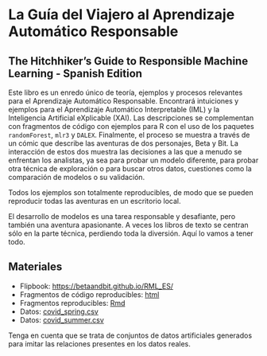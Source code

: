 # La Guía del Viajero al Aprendizaje Automático Responsable

## The Hitchhiker’s Guide to Responsible Machine Learning - Spanish Edition

Este libro es un enredo único de teoría, ejemplos y procesos relevantes para el Aprendizaje Automático Responsable. Encontrará intuiciones y ejemplos para el Aprendizaje Automático Interpretable (IML) y la Inteligencia Artificial eXplicable (XAI). Las descripciones se complementan con fragmentos de código con ejemplos para R con el uso de los paquetes `randomForest`, `mlr3` y `DALEX`. Finalmente, el proceso se muestra a través de un cómic que describe las aventuras de dos personajes, Beta y Bit. La interacción de estos dos muestra las decisiones a las que a menudo se enfrentan los analistas, ya sea para probar un modelo diferente, para probar otra técnica de exploración o para buscar otros datos, cuestiones como la comparación de modelos o su validación.

Todos los ejemplos son totalmente reproducibles, de modo que se pueden reproducir todas las aventuras en un escritorio local.

El desarrollo de modelos es una tarea responsable y desafiante, pero también una aventura apasionante. A veces los libros de texto se centran sólo en la parte técnica, perdiendo toda la diversión. Aquí lo vamos a tener todo.


## Materiales 

* Flipbook: https://betaandbit.github.io/RML_ES/
* Fragmentos de código reproducibles: [html](https://htmlpreview.github.io/?https://github.com/BetaAndBit/RML/blob/main/data/modelsXAI.html)
* Fragmentos reproducibles: [Rmd](data/modelsXAI.Rmd)
* Datos: [covid_spring.csv](data/covid_spring.csv)
* Datos: [covid_summer.csv](data/covid_summer.csv)

Tenga en cuenta que se trata de conjuntos de datos artificiales generados para imitar las relaciones presentes en los datos reales.



